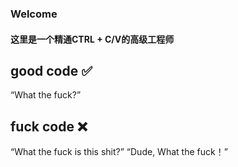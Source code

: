  ### Welcome
 
 #### 这里是一个精通CTRL + C/V的高级工程师

 ## good code ✅
 “What the fuck?”

 ## fuck code ❌
 “What the fuck is this shit?”
 “Dude, What the fuck！”





<!--
**WaldinsamKeit/WaldinsamKeit** is a ✨ _special_ ✨ repository because its `README.md` (this file) appears on your GitHub profile.

Here are some ideas to get you started:

- 🔭 I’m currently working on ...
- 🌱 I’m currently learning ...
- 👯 I’m looking to collaborate on ...
- 🤔 I’m looking for help with ...
- 💬 Ask me about ...
- 📫 How to reach me: ...
- 😄 Pronouns: ...
- ⚡ Fun fact: ...
-->
